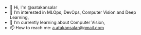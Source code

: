 - 👋 Hi, I’m @aatakansalar
- 👀 I’m interested in MLOps, DevOps, Computer Vision and Deep Learning,
- 🌱 I’m currently learning about Computer Vision,
- 📫 How to reach me: a.atakansalar@gmail.com

<!---
aatakansalar/aatakansalar is a ✨ special ✨ repository because its `README.md` (this file) appears on your GitHub profile.
You can click the Preview link to take a look at your changes.
--->
